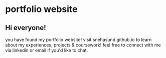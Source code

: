 # portfolio website

<h2>Hi everyone!</h2>
you have found my portfolio website! visit snehasund.github.io to learn about my experiences, projects & coursework! feel free to connect with me via linkedin or email if you'd like to chat.
